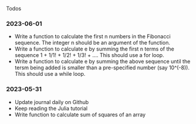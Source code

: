 Todos

### 2023-06-01

- Write a function to calculate the first n numbers in the Fibonacci
  sequence.  The integer n should be an argument of the function.
- Write a function to calculate e by summing the first n terms of the
  sequence 1 + 1/1! + 1/2! + 1/3! + .... This should use a for loop.
- Write a function to calculate e by summing the above sequence until
  the tersm being added is smaller than a pre-specified number (say
  10^(-8)). This should use a while loop.
  
  
### 2023-05-31

- Update journal daily on Github
- Keep reading the Julia tutorial
- Write function to calculate sum of squares of an array
